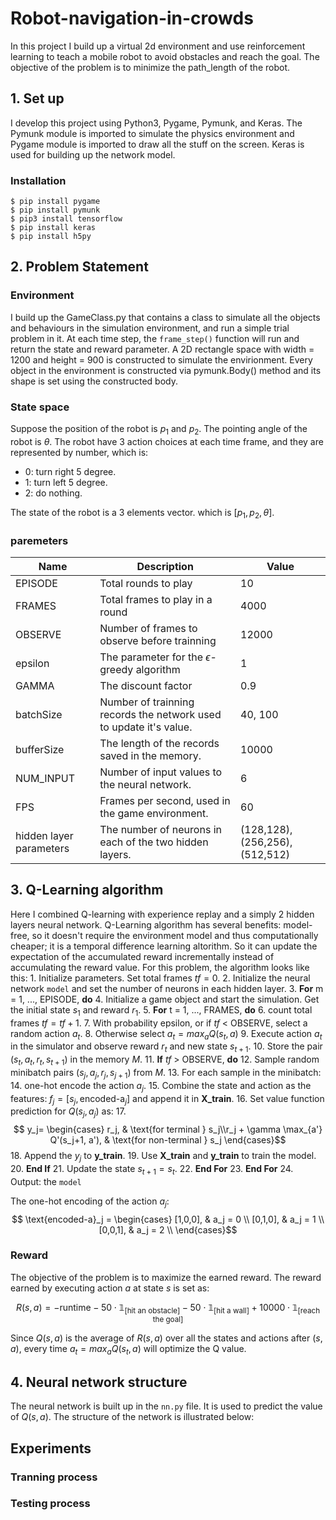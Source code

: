 # Robot-navigation-in-crowds

In this project I build up a virtual 2d environment and use reinforcement learning to teach a mobile robot to avoid obstacles and reach the goal.  The objective of the problem is to minimize the path_length of the robot.

## 1. Set up

I develop this project using Python3, Pygame, Pymunk, and Keras. The Pymunk module is imported to simulate the physics environment and Pygame module is imported to draw all the stuff on the screen. Keras is used for building up the network model.

### Installation

    $ pip install pygame
    $ pip install pymunk
    $ pip3 install tensorflow
    $ pip install keras
    $ pip install h5py

## 2. Problem Statement

### Environment

I build up the GameClass.py that contains a class to simulate all the objects and behaviours in the simulation environment, and run a simple trial problem in it. At each time step, the `frame_step()` function will run and return the state and reward parameter. A 2D rectangle space with width = 1200 and height = 900 is constructed to simulate the envirionment. Every object in the environment is constructed via pymunk.Body() method and its shape is set using the constructed body.

### State space

Suppose the position of the robot is $p_1$ and $p_2$. The pointing angle of the robot is $\theta$. The robot have 3 action choices at each time frame, and they are represented by number, which is: 

- 0: turn right 5 degree.
- 1: turn left 5 degree.
- 2: do nothing.

The state of the robot is a 3 elements vector. which is $[p_1,p_2,\theta]$.

### paremeters

| Name      | Description           | Value     |
| -         | -                     |- |
| EPISODE   | Total rounds to play  | 10 |
| FRAMES    | Total frames to play in a round   | 4000 |
| OBSERVE   | Number of frames to observe before trainning  | 12000 |
| epsilon   | The parameter for the $\epsilon$-greedy algorithm | 1 |
| GAMMA     | The discount factor   |0.9    |
| batchSize | Number of trainning records the network used to update it's value.    | 40, 100|
| bufferSize    | The length of the records saved in the memory.    | 10000 |
| NUM_INPUT | Number of input values to the neural network. |   6   |
|   FPS | Frames per second, used in the game environment.  |   60  |
| hidden layer parameters | The number of neurons in each of the two hidden layers. |(128,128),(256,256),(512,512) |

## 3. Q-Learning algorithm

Here I combined Q-learning with experience replay and a simply 2 hidden layers neural network. Q-Learning algorithm has several benefits: model-free, so it doesn't require the environment model and thus computationally cheaper; it is a temporal difference learning altorithm. So it can update the expectation of the accumulated reward incrementally instead of accumulating the reward value. For this problem, the algorithm looks like this:
    1. Initialize parameters. Set total frames $tf=0$.
    2. Initialize  the neural network `model` and set the number of neurons in each hidden layer.
    3. **For** m = 1, ..., EPISODE, **do**
    4.     Initialize a game object and start the simulation. Get the initial state $s_1$ and reward $r_1$.
    5.     **For** t = 1, ..., FRAMES, **do**
    6.         count total frames $tf=tf+1$.
    7.         With probability epsilon, or if $tf$ < OBSERVE,  select a random action $a_t$.
    8.         Otherwise select $a_t = max_a Q(s_t, a)$
    9.         Execute action $a_t$ in the simulator and observe reward $r_t$ and new state $s_{t+1}$.
    10.        Store the pair $(s_t,a_t, r_t, s_{t+1})$ in the memory $M$.
    11.        **If** $tf$ > OBSERVE, **do**
    12.            Sample random minibatch pairs $(s_j,a_j, r_j, s_{j+1})$ from $M$.
    13.            For each sample in the minibatch:
    14.                one-hot encode the action $a_j$.
    15.                Combine the state and action as the features: $f_j = [s_j,\text{encoded-a}_j]$ and append it in **X_train**. 
    16.                Set value function prediction for $Q(s_j, a_j)$ as: 
    17.                $$ y_j=     \begin{cases} r_j, & \text{for terminal } s_j\\r_j + \gamma \max_{a'} Q'(s_j+1, a'), & \text{for non-terminal } s_j   \end{cases}$$
    18.                Append the $y_j$ to **y_train**.
    19.            Use **X_train** and  **y_train** to train the model. 
    20.        **End If**
    21.        Update the state $s_{t+1} = s_t$.
    22.    **End For**
    23. **End For**
    24. Output: the `model`

The one-hot encoding of the action $a_j$:
$$ \text{encoded-a}_j =    \begin{cases}
[1,0,0], & a_j = 0 \\
[0,1,0], & a_j = 1 \\
[0,0,1], & a_j = 2 \\
\end{cases}$$
### Reward
The objective of the problem is to maximize the earned reward. The reward earned by executing action $a$ at state $s$ is set as:

$$R(s,a) = -\text{runtime}-50 \cdot \mathbb{1}_{[\text{hit an obstacle}] } - 50 \cdot \mathbb{1}_{[\text{hit a wall}] } + 10000 \cdot \mathbb{1}_{[\text{reach the goal}] }$$

Since $Q(s,a)$ is the average of $R(s,a)$ over all the states and actions after $(s,a)$, every time $a_t = max_a Q(s_t, a)$ will optimize the Q value.

## 4. Neural network structure

The neural network is built up in the `nn.py` file. It is used to predict the value of $Q(s,a)$. The structure of the network is illustrated below:



## Experiments
### Tranning process

### Testing process
